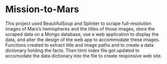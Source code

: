 # Mission-to-Mars
This project used BeautifulSoup and Splinter to scrape full-resolution images of Mars’s hemispheres and the titles of those images, store the scraped data on a Mongo database, use a web application to display the data, and alter the design of the web app to accommodate these images.
Functions created to extract title and image paths and to create a data dictionary holding the facts. Then html index file got updated to accomodate the data dictionary into the file to create responsive web site.
